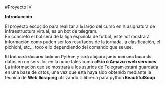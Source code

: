 #Proyecto IV

**Introducción**

El proyecto escogido para realizar a lo largo del curso en la asignatura de infraestructura virtual, es un bot de telegram.  
En concreto el bot será de la liga española de futbol, este bot mostrará información como puden ser los resultados de la jornada, la clasificación, el pichichi, etc.., todo ello dependiendo del comando que se use.

El bot será desarrollado en Python y será alojado junto con una base de datos en un servidor en la nube tales como **c9.io ó Amazon web services**. La información que se mostrará a los usurios de Telegram estará guardada en una base de datos, una vez que esta haya sido obtenido mediante la tecnica de **Web Scraping** utilizando la libreria para python **BeautifulSoup**
